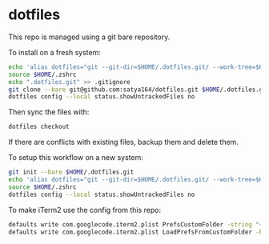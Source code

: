 # dotfiles

This repo is managed using a git bare repository.

To install on a fresh system:

```sh
echo 'alias dotfiles="git --git-dir=$HOME/.dotfiles.git/ --work-tree=$HOME"' >> $HOME/.zshrc
source $HOME/.zshrc
echo ".dotfiles.git" >> .gitignore
git clone --bare git@github.com:satya164/dotfiles.git $HOME/.dotfiles.git
dotfiles config --local status.showUntrackedFiles no
```

Then sync the files with:

```sh
dotfiles checkout
```

If there are conflicts with existing files, backup them and delete them.

To setup this workflow on a new system:

```sh
git init --bare $HOME/.dotfiles.git
echo 'alias dotfiles="git --git-dir=$HOME/.dotfiles.git/ --work-tree=$HOME"' >> $HOME/.zshrc
source $HOME/.zshrc
dotfiles config --local status.showUntrackedFiles no
```

To make iTerm2 use the config from this repo:

```sh
defaults write com.googlecode.iterm2.plist PrefsCustomFolder -string "~/.iterm2_config"
defaults write com.googlecode.iterm2.plist LoadPrefsFromCustomFolder -bool true
```
